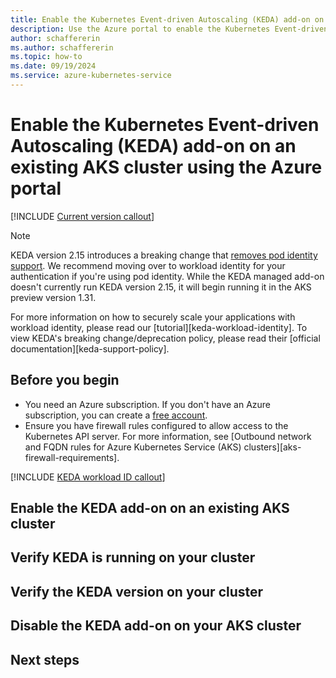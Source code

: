 ```yaml
---
title: Enable the Kubernetes Event-driven Autoscaling (KEDA) add-on on an existing AKS cluster
description: Use the Azure portal to enable the Kubernetes Event-driven Autoscaling (KEDA) add-on on an existing Azure Kubernetes Service (AKS) cluster.
author: schaffererin
ms.author: schaffererin
ms.topic: how-to
ms.date: 09/19/2024
ms.service: azure-kubernetes-service
---
```


# Enable the Kubernetes Event-driven Autoscaling (KEDA) add-on on an existing AKS cluster using the Azure portal

[!INCLUDE [Current version callout](./includes/keda/current-version-callout.md)]

> [!NOTE]
> KEDA version 2.15 introduces a breaking change that [removes pod identity support](https://github.com/kedacore/keda/issues/5035). We recommend moving over to workload identity for your authentication if you're using pod identity. While the KEDA managed add-on doesn't currently run KEDA version 2.15, it will begin running it in the AKS preview version 1.31.
>
> For more information on how to securely scale your applications with workload identity, please read our [tutorial][keda-workload-identity]. To view KEDA's breaking change/deprecation policy, please read their [official documentation][keda-support-policy].

## Before you begin

- You need an Azure subscription. If you don't have an Azure subscription, you can create a [free account](https://azure.microsoft.com/free).
- Ensure you have firewall rules configured to allow access to the Kubernetes API server. For more information, see [Outbound network and FQDN rules for Azure Kubernetes Service (AKS) clusters][aks-firewall-requirements].

[!INCLUDE [KEDA workload ID callout](./includes/keda/keda-workload-identity-callout.md)]

## Enable the KEDA add-on on an existing AKS cluster

## Verify KEDA is running on your cluster

## Verify the KEDA version on your cluster

## Disable the KEDA add-on on your AKS cluster

## Next steps

<!-- LINKS - internal -->

<!-- LINKS - external -->
